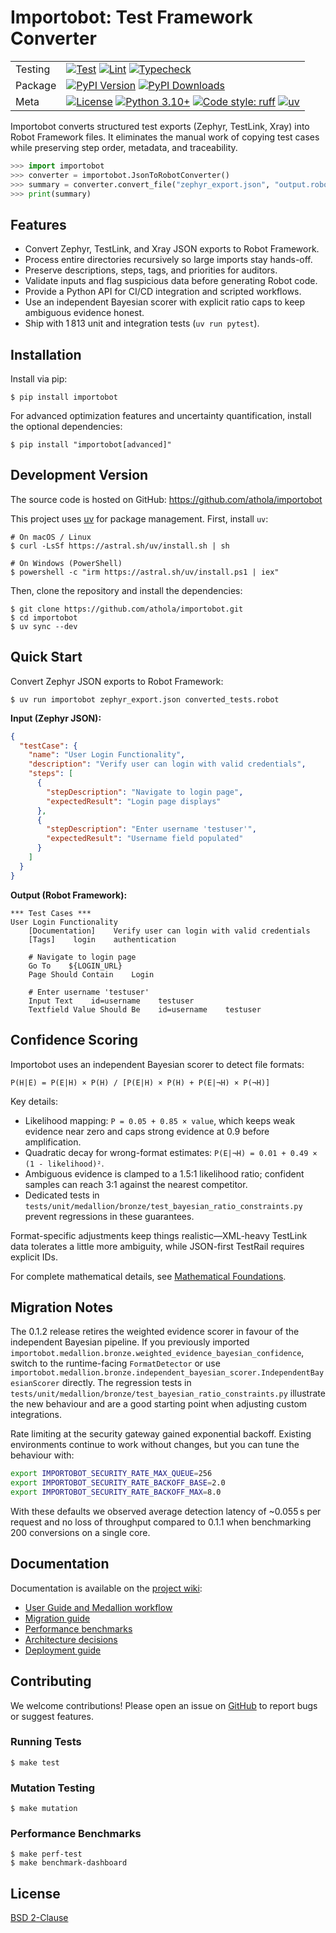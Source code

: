 # Importobot: Test Framework Converter

| | |
| --- | --- |
| Testing | [![Test](https://github.com/athola/importobot/actions/workflows/test.yml/badge.svg)](https://github.com/athola/importobot/actions/workflows/test.yml) [![Lint](https://github.com/athola/importobot/actions/workflows/lint.yml/badge.svg)](https://github.com/athola/importobot/actions/workflows/lint.yml) [![Typecheck](https://github.com/athola/importobot/actions/workflows/typecheck.yml/badge.svg)](https://github.com/athola/importobot/actions/workflows/typecheck.yml) |
| Package | [![PyPI Version](https://img.shields.io/pypi/v/importobot.svg)](https://pypi.org/project/importobot/) [![PyPI Downloads](https://img.shields.io/pypi/dm/importobot.svg)](https://pypi.org/project/importobot/) |
| Meta | [![License](https://img.shields.io/pypi/l/importobot.svg)](./LICENSE) [![Python 3.10+](https://img.shields.io/badge/python-3.10+-blue.svg)](https://www.python.org/downloads/) [![Code style: ruff](https://img.shields.io/endpoint?url=https://raw.githubusercontent.com/astral-sh/ruff/main/assets/badge/v2.json)](https://github.com/astral-sh/ruff) [![uv](https://img.shields.io/endpoint?url=https://raw.githubusercontent.com/astral-sh/uv/main/assets/badge/v0.json)](https://github.com/astral-sh/uv) |

Importobot converts structured test exports (Zephyr, TestLink, Xray) into Robot Framework files. It eliminates the manual work of copying test cases while preserving step order, metadata, and traceability.

```python
>>> import importobot
>>> converter = importobot.JsonToRobotConverter()
>>> summary = converter.convert_file("zephyr_export.json", "output.robot")
>>> print(summary)
```

## Features

- Convert Zephyr, TestLink, and Xray JSON exports to Robot Framework.
- Process entire directories recursively so large imports stay hands-off.
- Preserve descriptions, steps, tags, and priorities for auditors.
- Validate inputs and flag suspicious data before generating Robot code.
- Provide a Python API for CI/CD integration and scripted workflows.
- Use an independent Bayesian scorer with explicit ratio caps to keep ambiguous evidence honest.
- Ship with 1 813 unit and integration tests (`uv run pytest`).

## Installation

Install via pip:

```console
$ pip install importobot
```

For advanced optimization features and uncertainty quantification, install the optional dependencies:

```console
$ pip install "importobot[advanced]"
```

## Development Version

The source code is hosted on GitHub: https://github.com/athola/importobot

This project uses [uv](https://github.com/astral-sh/uv) for package management. First, install `uv`:

```console
# On macOS / Linux
$ curl -LsSf https://astral.sh/uv/install.sh | sh

# On Windows (PowerShell)
$ powershell -c "irm https://astral.sh/uv/install.ps1 | iex"
```

Then, clone the repository and install the dependencies:

```console
$ git clone https://github.com/athola/importobot.git
$ cd importobot
$ uv sync --dev
```

## Quick Start

Convert Zephyr JSON exports to Robot Framework:

```console
$ uv run importobot zephyr_export.json converted_tests.robot
```

**Input (Zephyr JSON):**
```json
{
  "testCase": {
    "name": "User Login Functionality",
    "description": "Verify user can login with valid credentials",
    "steps": [
      {
        "stepDescription": "Navigate to login page",
        "expectedResult": "Login page displays"
      },
      {
        "stepDescription": "Enter username 'testuser'",
        "expectedResult": "Username field populated"
      }
    ]
  }
}
```

**Output (Robot Framework):**
```robot
*** Test Cases ***
User Login Functionality
    [Documentation]    Verify user can login with valid credentials
    [Tags]    login    authentication

    # Navigate to login page
    Go To    ${LOGIN_URL}
    Page Should Contain    Login

    # Enter username 'testuser'
    Input Text    id=username    testuser
    Textfield Value Should Be    id=username    testuser
```

## Confidence Scoring

Importobot uses an independent Bayesian scorer to detect file formats:

```
P(H|E) = P(E|H) × P(H) / [P(E|H) × P(H) + P(E|¬H) × P(¬H)]
```

Key details:

- Likelihood mapping: `P = 0.05 + 0.85 × value`, which keeps weak evidence near zero and caps strong evidence at 0.9 before amplification.
- Quadratic decay for wrong-format estimates: `P(E|¬H) = 0.01 + 0.49 × (1 - likelihood)²`.
- Ambiguous evidence is clamped to a 1.5:1 likelihood ratio; confident samples can reach 3:1 against the nearest competitor.
- Dedicated tests in `tests/unit/medallion/bronze/test_bayesian_ratio_constraints.py` prevent regressions in these guarantees.

Format-specific adjustments keep things realistic—XML-heavy TestLink data tolerates a little more ambiguity, while JSON-first TestRail requires explicit IDs.

For complete mathematical details, see [Mathematical Foundations](https://github.com/athola/importobot/wiki/Mathematical-Foundations).

## Migration Notes

The 0.1.2 release retires the weighted evidence scorer in favour of the independent
Bayesian pipeline. If you previously imported
`importobot.medallion.bronze.weighted_evidence_bayesian_confidence`, switch to the
runtime-facing `FormatDetector` or use
`importobot.medallion.bronze.independent_bayesian_scorer.IndependentBayesianScorer`
directly. The regression tests in
`tests/unit/medallion/bronze/test_bayesian_ratio_constraints.py` illustrate the new
behaviour and are a good starting point when adjusting custom integrations.

Rate limiting at the security gateway gained exponential backoff. Existing
environments continue to work without changes, but you can tune the behaviour with:

```bash
export IMPORTOBOT_SECURITY_RATE_MAX_QUEUE=256
export IMPORTOBOT_SECURITY_RATE_BACKOFF_BASE=2.0
export IMPORTOBOT_SECURITY_RATE_BACKOFF_MAX=8.0
```

With these defaults we observed average detection latency of ~0.055 s per request
and no loss of throughput compared to 0.1.1 when benchmarking 200 conversions on a
single core.

## Documentation

Documentation is available on the [project wiki](https://github.com/athola/importobot/wiki):

- [User Guide and Medallion workflow](https://github.com/athola/importobot/wiki/User-Guide)
- [Migration guide](https://github.com/athola/importobot/wiki/Migration-Guide)
- [Performance benchmarks](https://github.com/athola/importobot/wiki/Performance-Benchmarks)
- [Architecture decisions](https://github.com/athola/importobot/wiki/architecture)
- [Deployment guide](https://github.com/athola/importobot/wiki/Deployment-Guide)

## Contributing

We welcome contributions! Please open an issue on [GitHub](https://github.com/athola/importobot/issues) to report bugs or suggest features.

### Running Tests

```console
$ make test
```

### Mutation Testing

```console
$ make mutation
```

### Performance Benchmarks

```console
$ make perf-test
$ make benchmark-dashboard
```

## License

[BSD 2-Clause](./LICENSE)
